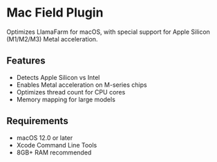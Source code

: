 # Mac Field Plugin

Optimizes LlamaFarm for macOS, with special support for Apple Silicon (M1/M2/M3) Metal acceleration.

## Features
- Detects Apple Silicon vs Intel
- Enables Metal acceleration on M-series chips
- Optimizes thread count for CPU cores
- Memory mapping for large models

## Requirements
- macOS 12.0 or later
- Xcode Command Line Tools
- 8GB+ RAM recommended
